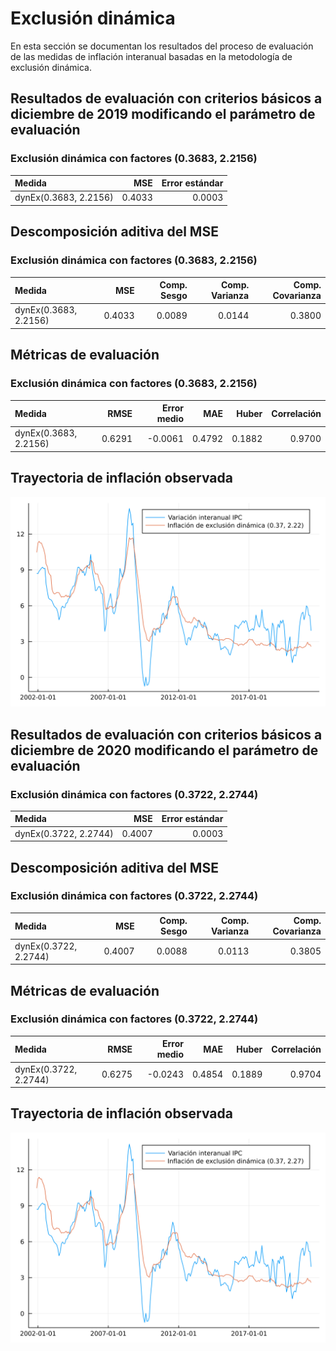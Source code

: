 # Exclusión dinámica

En esta sección se documentan los resultados del proceso de evaluación de las medidas de inflación interanual basadas en la metodología de exclusión dinámica.

## Resultados de evaluación con criterios básicos a diciembre de 2019 modificando el parámetro de evaluación

### Exclusión dinámica con factores (0.3683, 2.2156)

| Medida                |    MSE | Error estándar |
|:--------------------- | ------:| --------------:|
| dynEx(0.3683, 2.2156) | 0.4033 |         0.0003 |

## Descomposición aditiva del MSE

### Exclusión dinámica con factores (0.3683, 2.2156)

| Medida                |    MSE | Comp. Sesgo | Comp. Varianza | Comp. Covarianza |
|:--------------------- | ------:| -----------:| --------------:| ----------------:|
| dynEx(0.3683, 2.2156) | 0.4033 |      0.0089 |         0.0144 |           0.3800 |

## Métricas de evaluación 

### Exclusión dinámica con factores (0.3683, 2.2156)
| Medida                |   RMSE | Error medio |    MAE |  Huber | Correlación |
|:--------------------- | ------:| -----------:| ------:| ------:| -----------:|
| dynEx(0.3683, 2.2156) | 0.6291 |     -0.0061 | 0.4792 | 0.1882 |      0.9700 |


## Trayectoria de inflación observada

![Trayectoria observada](images/dynamic-exclusion/obs_trajectory_c19.svg)

## Resultados de evaluación con criterios básicos a diciembre de 2020 modificando el parámetro de evaluación

### Exclusión dinámica con factores (0.3722, 2.2744)

| Medida                |    MSE | Error estándar |
|:--------------------- | ------:| --------------:|
| dynEx(0.3722, 2.2744) | 0.4007 |         0.0003 |

## Descomposición aditiva del MSE

### Exclusión dinámica con factores (0.3722, 2.2744)

| Medida                |    MSE | Comp. Sesgo | Comp. Varianza | Comp. Covarianza |
|:--------------------- | ------:| -----------:| --------------:| ----------------:|
| dynEx(0.3722, 2.2744) | 0.4007 |      0.0088 |         0.0113 |           0.3805 |

## Métricas de evaluación 

### Exclusión dinámica con factores (0.3722, 2.2744)
| Medida                |   RMSE | Error medio |    MAE |  Huber | Correlación |
|:--------------------- | ------:| -----------:| ------:| ------:| -----------:|
| dynEx(0.3722, 2.2744) | 0.6275 |     -0.0243 | 0.4854 | 0.1889 |      0.9704 |


## Trayectoria de inflación observada

![Trayectoria observada](images/dynamic-exclusion/obs_trajectory_c20.svg)